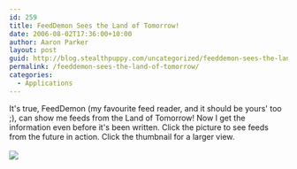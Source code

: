 ```yaml
---
id: 259
title: FeedDemon Sees the Land of Tomorrow!
date: 2006-08-02T17:36:00+10:00
author: Aaron Parker
layout: post
guid: http://blog.stealthpuppy.com/uncategorized/feeddemon-sees-the-land-of-tomorrow
permalink: /feeddemon-sees-the-land-of-tomorrow/
categories:
  - Applications
---
```

It's true, FeedDemon (my favourite feed reader, and it should be yours' too ;), can show me feeds from the Land of Tomorrow! Now I get the information even before it's been written. Click the picture to see feeds from the future in action. Click the thumbnail for a larger view.  
<a target="_blank" href="/photos/parky/images/1291/original.aspx"><br /> </a><a target="_blank" href="/photos/parky/picture1291.aspx"><img border="0" src="/photos/parky/images/1291/secondarythumb.aspx" /></a>